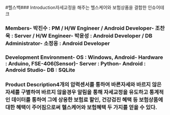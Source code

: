#헬스백### Introduction자세교정을 해주는 헬스케어와 보험상품을 결합한 인슈어테크
### Members- 박진수 : PM / H/W Engineer / Android Developer- 조찬욱 : Server / H/W Engineer- 박윤성 : Android Developer / DB Administrator- 소정웅 : Android Developer
### Development Environment- OS : Windows, Android- Hardware : Arduino, FSE-406(Sensor)- Server : Python- Android : Android Studio- DB : SQLite
### Product Description4개의 압력센서를 통하여 바른자세와 바르지 않은 자세를 구별하여 바르지 않을경우 알림을 통해 자세교정을 유도하고 통계적인 데이터를 통하여 그에 상응한 보험료 할인, 건강검진 혜택 등 보험상품에 대한 혜택이 주어짐으로써 헬스케어와 보험혜택 두 가지를 얻을 수 있다.



























